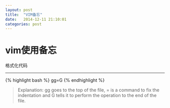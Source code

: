 ```yaml
---
layout: post
title:  "VIM备忘"
date:   2014-12-11 21:10:01
categories: post
---
```


# vim使用备忘

格式化代码

---
{% highlight bash %}
gg=G
{% endhighlight %}
> Explanation: gg goes to the top of the file, = is a command to fix the indentation and G tells it to perform the operation to the end of the file.
